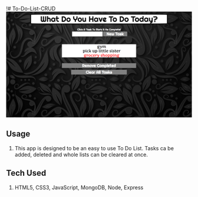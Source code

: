 !# To-Do-List-CRUD
![To Do List](public/app.png)
## Usage
1. This app is designed to be an easy to use To Do List. Tasks ca be added, deleted and whole lists can be cleared at once.
## Tech Used
1. HTML5, CSS3, JavaScript, MongoDB, Node, Express

